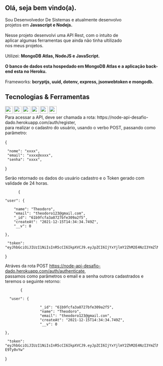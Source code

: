 
##  Olá, seja bem vindo(a).
          
<p>
   Sou Desenvolvedor De Sistemas e atualmente desenvolvo <br> 
   projetos em <strong> Javascript e Nodejs. </strong> 
   <br>
   <br>
   Nesse projeto desenvolvi uma API Rest, com o intuito de<br>
   aplicar algumas ferramentas que ainda não tinha ultilizado <br>
   nos meus projetos.
   <br>
   <br>
   Utilizei: <strong> MongoDB Atlas, NodeJS e JavaScript. </strong> 
   <br>
   <br>
   <strong> O banco de dados esta hospedado em MongoDB Atlas e a aplicação back-end esta no Heroku.</strong> 
   <br>
   <br>
   Frameworks: <strong> bcryptjs, uuid, dotenv, express, jsonwebtoken e mongodb. </strong>
</p>

## Tecnologias & Ferramentas

<p>
  <img src="https://img.shields.io/badge/JavaScript-F7DF1E?style=for-the-badge&logo=javascript&logoColor=black" height="25">
  <img src="https://img.shields.io/badge/Node.js-43853D?style=for-the-badge&logo=node.js&logoColor=white" height="25">
  <img src="https://img.shields.io/badge/Express.js-404D59?style=for-the-badge" height="25">
  <img src="https://img.shields.io/badge/MongoDB-4EA94B?style=for-the-badge&logo=mongodb&logoColor=white" height="25">
  <img src="https://img.shields.io/badge/Heroku-430098?style=for-the-badge&logo=heroku&logoColor=white" height="25">
  <img src="https://img.shields.io/badge/GitHub-100000?style=for-the-badge&logo=github&logoColor=white" height="25">
  <br>
  Para acessar a API, deve ser chamada a rota: https://node-api-desafio-dado.herokuapp.com/auth/register, <br>
  para realizar o cadastro do usuário, usando o verbo POST, passando como parâmetro:
         
  {
          
     "nome": "xxxx",   
     "email": "xxxx@xxxx",    
     "senha": "xxxx",   
   
  }
  
  Serão retornado os dados do usuário cadastro e o Token gerado com validade de 24 horas.
          
          {
          
	"user": {
          
		"name": "Theodoro",
		"email": "theodoro123@gmail.com",
		"_id": "61b9fcfa3a8727bfe309a2f5",
		"createAt": "2021-12-15T14:34:34.749Z",
		"__v": 0
          
	},
          
	 "token": "eyJhbGciOiJIUzI1NiIsInR5cCI6IkpXVCJ9.eyJpZCI6IjYxYjlmY2ZhM2E4NzI3YmZlMzA5YTJmNSIsImlhdCI6MTYzOTU3ODg3NCwiZXhwIjoxNjM5NjY1Mjc0fQ.g98H7ZN728_L0FEKKzDzsZIOsVDD4RyMr6WUcwfr5lg"
          
}
          
          
Atráves da rota POST https://node-api-desafio-dado.herokuapp.com/auth/authenticate, <br>
passamos como parâmetros o email e a senha outrora cadastrados e teremos o seguinte retorno:
          
          
           {  
              
	  "user": {
          
                    "_id": "61b9fcfa3a8727bfe309a2f5",
                    "name": "Theodoro",
                    "email": "theodoro123@gmail.con",
                    "createAt": "2021-12-15T14:34:34.749Z",
                    "__v": 0
          
	},
          
	 "token": "eyJhbGciOiJIUzI1NiIsInR5cCI6IkpXVCJ9.eyJpZCI6IjYxYjlmY2ZhM2E4NzI3YmZlMzA5YTJmNSIsImlhdCI6MTYzOTU3OTQ4OCwiZXhwIjoxNjM5NjY1ODg4fQ.IefzrprBMpS7hGBdkZm9Kmz_ppVM8gKXxh-E9Ty0vYw"
          
}
</p>
          
